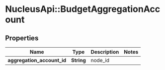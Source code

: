 # NucleusApi::BudgetAggregationAccount

## Properties
Name | Type | Description | Notes
------------ | ------------- | ------------- | -------------
**aggregation_account_id** | **String** | node_id | 


